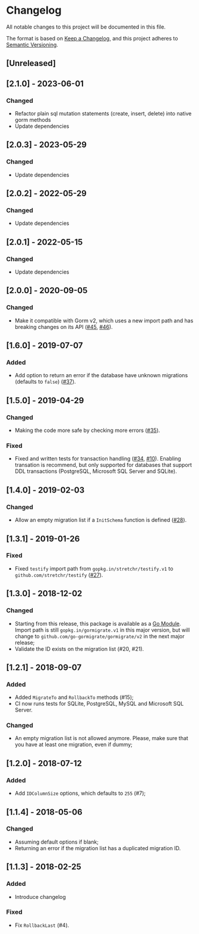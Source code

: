# Changelog

All notable changes to this project will be documented in this file.

The format is based on [Keep a Changelog](https://keepachangelog.com/en/1.1.0/),
and this project adheres to [Semantic Versioning](https://semver.org/spec/v2.0.0.html).

## [Unreleased]


## [2.1.0] - 2023-06-01
### Changed
- Refactor plain sql mutation statements (create, insert, delete) into native gorm methods
- Update dependencies

## [2.0.3] - 2023-05-29
### Changed
- Update dependencies

## [2.0.2] - 2022-05-29
### Changed
- Update dependencies

## [2.0.1] - 2022-05-15
### Changed
- Update dependencies

## [2.0.0] - 2020-09-05
### Changed
- Make it compatible with Gorm v2, which uses a new import path and has
  breaking changes on its API
  ([#45](https://github.com/go-gormigrate/gormigrate/issues/45), [#46](https://github.com/go-gormigrate/gormigrate/pull/46)).

## [1.6.0] - 2019-07-07
### Added
- Add option to return an error if the database have unknown migrations
  (defaults to `false`)
  ([#37](https://github.com/go-gormigrate/gormigrate/pull/37)).

## [1.5.0] - 2019-04-29
### Changed
- Making the code more safe by checking more errors
  ([#35](https://github.com/go-gormigrate/gormigrate/pull/35)).
### Fixed
- Fixed and written tests for transaction handling
  ([#34](https://github.com/go-gormigrate/gormigrate/pull/34), [#10](https://github.com/go-gormigrate/gormigrate/issues/10)).
  Enabling transation is recommend, but only supported for databases that
  support DDL transactions (PostgreSQL, Microsoft SQL Server and SQLite).

## [1.4.0] - 2019-02-03
### Changed
- Allow an empty migration list if a `InitSchema` function is defined
  ([#28](https://github.com/go-gormigrate/gormigrate/pull/28)).

## [1.3.1] - 2019-01-26
### Fixed
- Fixed `testify` import path from `gopkg.in/stretchr/testify.v1` to
  `github.com/stretchr/testify` ([#27](https://github.com/go-gormigrate/gormigrate/pull/27)).

## [1.3.0] - 2018-12-02
### Changed
- Starting from this release, this package is available as a [Go Module](https://github.com/golang/go/wiki/Modules).
  Import path is still `gopkg.in/gormigrate.v1` in this major version, but will
  change to `github.com/go-gormigrate/gormigrate/v2` in the next major release;
- Validate the ID exists on the migration list (#20, #21).

## [1.2.1] - 2018-09-07
### Added
- Added `MigrateTo` and `RollbackTo` methods (#15);
- CI now runs tests for SQLite, PostgreSQL, MySQL and Microsoft SQL Server.
### Changed
- An empty migration list is not allowed anymore. Please, make sure that you
  have at least one migration, even if dummy;

## [1.2.0] - 2018-07-12
### Added
- Add `IDColumnSize` options, which defaults to `255` (#7);

## [1.1.4] - 2018-05-06
### Changed
- Assuming default options if blank;
- Returning an error if the migration list has a duplicated migration ID.

## [1.1.3] - 2018-02-25
### Added
- Introduce changelog
### Fixed
- Fix `RollbackLast` (#4).
